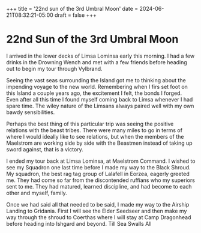 +++
title = '22nd sun of the 3rd Umbral Moon'
date = 2024-06-21T08:32:21-05:00
draft = false
+++

# 22nd Sun of the 3rd Umbral Moon

I arrived in the lower decks of Limsa Lominsa early this morning. I had a few drinks in the Drowning Wench and met with a few friends before heading out to begin my tour through Vylbrand. 

Seeing the vast seas surrounding the Island got me to thinking about the impending voyage to the new world. Remembering when I firs set foot on this Island a couple years ago, the excitement I felt, the bonds I forged. Even after all this time I found myself coming back to Limsa whenever I had spare time. The wiley nature of the Limsans always paired well with my own bawdy sensibilities.

Perhaps the best thing of this particular trip was seeing the positive relations with the beast tribes. There were many miles to go in terms of where I would ideally like to see relations, but when the members of the Maelstrom are working side by side with the Beastmen instead of taking up sword against, that is a victory.

I ended my tour back at Limsa Lominsa, at Maelstrom Command. I wished to see my Squadron one last time before I made  my way to the Black Shroud. My squadron, the best rag tag group of Lalafell in Eorzea, eagerly greeted me. They had come so far from the discontended ruffians who my superiors sent to me. They had matured, learned discipline, and had become to each other and myself, family. 

Once we had said all that needed to be said, I made my way to the Airship Landing to Gridania. First I will see the Elder Seedseer and then make my way through the shroud to Coerthas where I will stay at Camp Dragonhead before heading into Ishgard and beyond. Till Sea Swalls All